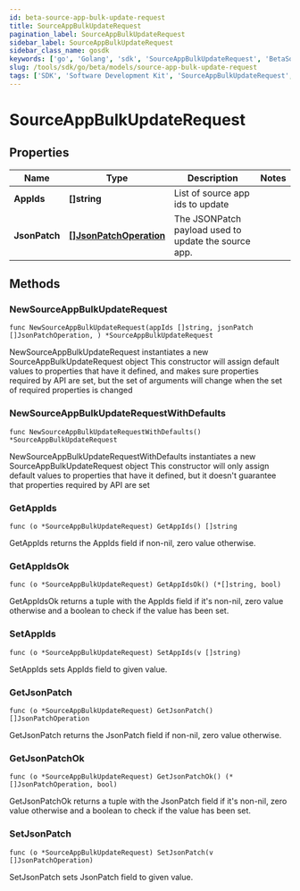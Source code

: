 ```yaml
---
id: beta-source-app-bulk-update-request
title: SourceAppBulkUpdateRequest
pagination_label: SourceAppBulkUpdateRequest
sidebar_label: SourceAppBulkUpdateRequest
sidebar_class_name: gosdk
keywords: ['go', 'Golang', 'sdk', 'SourceAppBulkUpdateRequest', 'BetaSourceAppBulkUpdateRequest'] 
slug: /tools/sdk/go/beta/models/source-app-bulk-update-request
tags: ['SDK', 'Software Development Kit', 'SourceAppBulkUpdateRequest', 'BetaSourceAppBulkUpdateRequest']
---
```


# SourceAppBulkUpdateRequest

## Properties

Name | Type | Description | Notes
------------ | ------------- | ------------- | -------------
**AppIds** | **[]string** | List of source app ids to update | 
**JsonPatch** | [**[]JsonPatchOperation**](json-patch-operation) | The JSONPatch payload used to update the source app. | 

## Methods

### NewSourceAppBulkUpdateRequest

`func NewSourceAppBulkUpdateRequest(appIds []string, jsonPatch []JsonPatchOperation, ) *SourceAppBulkUpdateRequest`

NewSourceAppBulkUpdateRequest instantiates a new SourceAppBulkUpdateRequest object
This constructor will assign default values to properties that have it defined,
and makes sure properties required by API are set, but the set of arguments
will change when the set of required properties is changed

### NewSourceAppBulkUpdateRequestWithDefaults

`func NewSourceAppBulkUpdateRequestWithDefaults() *SourceAppBulkUpdateRequest`

NewSourceAppBulkUpdateRequestWithDefaults instantiates a new SourceAppBulkUpdateRequest object
This constructor will only assign default values to properties that have it defined,
but it doesn't guarantee that properties required by API are set

### GetAppIds

`func (o *SourceAppBulkUpdateRequest) GetAppIds() []string`

GetAppIds returns the AppIds field if non-nil, zero value otherwise.

### GetAppIdsOk

`func (o *SourceAppBulkUpdateRequest) GetAppIdsOk() (*[]string, bool)`

GetAppIdsOk returns a tuple with the AppIds field if it's non-nil, zero value otherwise
and a boolean to check if the value has been set.

### SetAppIds

`func (o *SourceAppBulkUpdateRequest) SetAppIds(v []string)`

SetAppIds sets AppIds field to given value.


### GetJsonPatch

`func (o *SourceAppBulkUpdateRequest) GetJsonPatch() []JsonPatchOperation`

GetJsonPatch returns the JsonPatch field if non-nil, zero value otherwise.

### GetJsonPatchOk

`func (o *SourceAppBulkUpdateRequest) GetJsonPatchOk() (*[]JsonPatchOperation, bool)`

GetJsonPatchOk returns a tuple with the JsonPatch field if it's non-nil, zero value otherwise
and a boolean to check if the value has been set.

### SetJsonPatch

`func (o *SourceAppBulkUpdateRequest) SetJsonPatch(v []JsonPatchOperation)`

SetJsonPatch sets JsonPatch field to given value.




